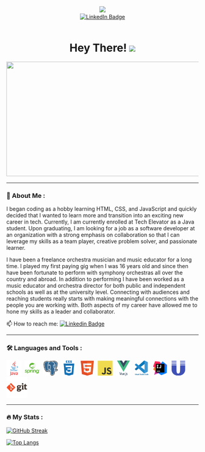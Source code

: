 <div id="header" align="center">
  <img src="https://media.giphy.com/media/j0HjChGV0J44KrrlGv/giphy.gif" width="300"/>
  <div id="badges">
    <a href="https://www.linkedin.com/in/ginofaraci/">
      <img src="https://img.shields.io/badge/LinkedIn-blue?style=for-the-badge&logo=linkedin&logoColor=white" alt="LinkedIn Badge"/>
    </a>
  </div>
  <img src="https://komarev.com/ghpvc/?username=gfunk77&style=flat-square&color=blue" alt=""/>
  <h1>
  Hey There!
  <img src="https://media.giphy.com/media/hvRJCLFzcasrR4ia7z/giphy.gif" width="30px"/>
  </h1>
</div>

<div align="center">
  <img src="https://media.giphy.com/media/QpVUMRUJGokfqXyfa1/giphy.gif" width="1000" height="300"/>
</div>




---

### :octopus: About Me : 

I began coding as a hobby learning HTML, CSS, and JavaScript and quickly decided that I wanted to learn more and transition into an exciting new career in tech. Currently, I am currently enrolled at Tech Elevator as a Java student. Upon graduating, I am looking for a job as a software developer at an organization with a strong emphasis on collaboration so that I can leverage my skills as a team player, creative problem solver, and passionate learner.

I have been a freelance orchestra musician and music educator for a long time. I played my first paying gig when I was 16 years old and since then have been fortunate to perform with symphony orchestras all over the country and abroad. In addition to performing I have been worked as a music educator and orchestra director for both public and independent schools as well as at the university level. Connecting with audiences and reaching students really starts with making meaningful connections with the people you are working with. Both aspects of my career have allowed me to hone my skills as a leader and collaborator.

:mailbox: How to reach me: [![Linkedin Badge](https://img.shields.io/badge/LinkedIn-blue?style=flat&logo=Linkedin&logoColor=white)](https://www.linkedin.com/in/ginofaraci/)

---

### :hammer_and_wrench: Languages and Tools :

<div>
  <img src="https://github.com/devicons/devicon/blob/master/icons/java/java-original-wordmark.svg" title="Java" alt="Java" width="40" height="40"/>&nbsp;
  <img src="https://github.com/devicons/devicon/blob/master/icons/spring/spring-original-wordmark.svg" title="Spring" alt="Spring" width="40" height="40"/>&nbsp;
  <img src="https://github.com/devicons/devicon/blob/master/icons/postgresql/postgresql-original.svg" alt="Postgres" width="40" height="40"/>&nbsp;
  <img src="https://github.com/devicons/devicon/blob/master/icons/css3/css3-plain-wordmark.svg"  title="CSS3" alt="CSS" width="40" height="40"/>&nbsp;
  <img src="https://github.com/devicons/devicon/blob/master/icons/html5/html5-original.svg" title="HTML5" alt="HTML" width="40" height="40"/>&nbsp;
  <img src="https://github.com/devicons/devicon/blob/master/icons/javascript/javascript-original.svg" title="JavaScript" alt="JavaScript" width="40" height="40"/>&nbsp;
  <img src="https://github.com/devicons/devicon/blob/master/icons/vuejs/vuejs-original-wordmark.svg" title="Vue" alt="Vue" width="40" height="40"/>&nbsp;
  <img src="https://github.com/devicons/devicon/blob/master/icons/vscode/vscode-original-wordmark.svg" title="vscode" alt="vscode" width="40" height="40"/>&nbsp;
   <img src="https://github.com/devicons/devicon/blob/master/icons/intellij/intellij-original.svg" title="Intellij" alt="IntelliJ" width="40" height="40"/>&nbsp;
   <img src="https://github.com/devicons/devicon/blob/master/icons/unix/unix-original.svg" title="Unix" alt="Unix" width="40" height="40"/>&nbsp; 
  <img src="https://github.com/devicons/devicon/blob/master/icons/git/git-original-wordmark.svg" title="Git" **alt="Git" width="55" height="55"/>
</div>

---

### :fire: My Stats :

[![GitHub Streak](http://github-readme-streak-stats.herokuapp.com?user=gfunk77&theme=monokai)](https://git.io/streak-stats)

[![Top Langs](https://github-readme-stats.vercel.app/api/top-langs/?username=gfunk77&layout=compact&theme=vision-friendly-dark)](https://github.com/anuraghazra/github-readme-stats)


<!-- 
/* https://media.giphy.com/media/k0ijJhqrUP4T2EvmJ1/giphy.gif */
### Hi there 👋

<!--
**gfunk77/gfunk77** is a ✨ _special_ ✨ repository because its `README.md` (this file) appears on your GitHub profile.

Here are some ideas to get you started:

- 🔭 I’m currently working on ...
- 🌱 I’m currently learning ...
- 👯 I’m looking to collaborate on ...
- 🤔 I’m looking for help with ...
- 💬 Ask me about ...
- 📫 How to reach me: ...
- 😄 Pronouns: ...
- ⚡ Fun fact: ...
--> 
